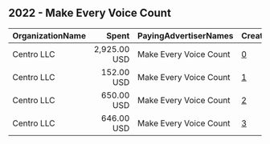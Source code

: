 ## 2022 - Make Every Voice Count 
|OrganizationName|Spent|PayingAdvertiserNames|CreativeUrls|Impressions|Genders|AgeBrackets|CountryCodes|BillingAddresses|CandidateBallotInformation|
|:---|---:|:---|:---|---:|:---|:---|:---|:---|:---|
|Centro LLC|2,925.00 USD|Make Every Voice Count|[0](https://www.snap.com/political-ads/asset/136644796281b26de8e8c32a89b57ce919698ed1737d711ca4c54ad5a731e9a9?mediaType=mp4)|114,461||18+|united states|"11 E. Madison Ave. 6th Floor,,,Chicago,60602,US"|Make Every Voice Count|
|Centro LLC|152.00 USD|Make Every Voice Count|[1](https://www.snap.com/political-ads/asset/6f427c6b1046056a3eef2c889ace14110eb94f35d602e00e373ccb254376a1d9?mediaType=mp4)|4,640||18+|united states|"11 E. Madison Ave. 6th Floor,,,Chicago,60602,US"|Make Every Voice Count|
|Centro LLC|650.00 USD|Make Every Voice Count|[2](https://www.snap.com/political-ads/asset/272914ff10a97443ec609ef668bececffb47c96900db8ed650964d24c3519fd4?mediaType=mp4)|21,125||18+|united states|"11 E. Madison Ave. 6th Floor,,,Chicago,60602,US"|Make Every Voice Count|
|Centro LLC|646.00 USD|Make Every Voice Count|[3](https://www.snap.com/political-ads/asset/5056da7d0b36be2c74f1fa902b99ec04b21e803cfe2e1443174a308e91339435?mediaType=mp4)|20,852||18+|united states|"11 E. Madison Ave. 6th Floor,,,Chicago,60602,US"|Make Every Voice Count|

